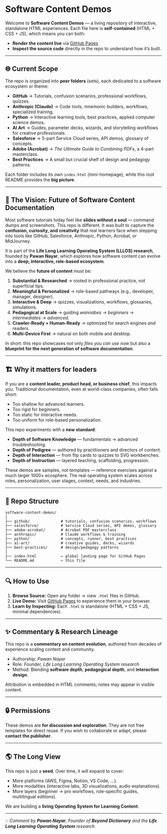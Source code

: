 # Software Content Demos

Welcome to **Software Content Demos** — a living repository of interactive, standalone HTML experiences. Each file here is **self-contained** (HTML + CSS + JS), which means you can both:

* **Render the content live** via [GitHub Pages](https://pawan-nayar.github.io/software-content-demos)
* **Inspect the source code** directly in the repo to understand how it’s built.

---

## 🌐 Current Scope

The repo is organized into **peer folders** (sets), each dedicated to a software ecosystem or theme:

* **GitHub** → Tutorials, confusion scenarios, professional workflows, quizzes.
* **Anthropic (Claude)** → Code tools, mnemonic builders, workflows, specialized training.
* **Python** → Interactive learning tools, best practices, applied computer science demos.
* **AI Art** → Guides, parameter decks, wizards, and storytelling workflows for creative professionals.
* **Salesforce** → 5-part Service Cloud series, API demos, glossary of concepts.
* **Adobe (Acrobat)** → *The Ultimate Guide to Combining PDFs*, a 4-part masterclass.
* **Best Practices** → A small but crucial shelf of design and pedagogy patterns.

Each folder includes its own `index.html` (mini-homepage), while this root README provides the **big picture**.

---

## 🚀 The Vision: Future of Software Content Documentation

Most software tutorials today feel like **slides without a soul** — command dumps and screenshots. This repo is different. It was built to capture the **confusion, curiosity, and creativity** that real learners face when stepping into tools like GitHub, Salesforce, Anthropic, Python, Acrobat, or MidJourney.

It is part of the **Life Long Learning Operating System (LLLOS) research**, founded by **Pawan Nayar**, which explores how software content can evolve into a **deep, interactive, role-based ecosystem**.

We believe the **future of content** must be:

1. **Substantial & Researched** → rooted in professional practice, not superficial tips.
2. **Meaningful & Personalized** → role-based pathways (e.g., developer, manager, designer).
3. **Interactive & Deep** → quizzes, visualizations, workflows, glossaries, simulations.
4. **Pedagogical at Scale** → guiding *wannabes → beginners → intermediates → advanced*.
5. **Crawler-Ready + Human-Ready** → optimized for search engines *and* readers.
6. **Multi-Device First** → natural on both mobile and desktop.

In short: this repo showcases not only *files you can use now* but also a **blueprint for the next generation of software documentation**.

---

## 🏗 Why it matters for leaders

If you are a **content leader, product head, or business chief**, this impacts you. Traditional documentation, even at world-class companies, often falls short:

* Too shallow for advanced learners.
* Too rigid for beginners.
* Too static for interactive needs.
* Too uniform for role-based personalization.

This repo experiments with a **new standard**:

* **Depth of Software Knowledge** — fundamentals → advanced troubleshooting.
* **Depth of Pedigree** — authored by practitioners and directors of content.
* **Depth of Interaction** — from flip cards to quizzes to SVG workbenches.
* **Depth of Instruction** — layered teaching, scaffolding, progression.

These demos are samples, not templates — reference exercises against a much larger 1000× ecosphere. The real operating system scales across roles, personalization, user stages, context, needs, and industries.

---

## 📂 Repo Structure

```
software-content-demos/
│
├── github/              # tutorials, confusion scenarios, workflows
├── salesforce/          # Service Cloud series, API demos, glossary
├── adobe-acrobat/       # Acrobat PDF masterclass
├── anthropic/           # Claude workflows & training
├── python/              # concepts, runner, best practices
├── ai-art/              # creative guides, decks, wizards
├── best-practices/      # design/pedagogy patterns
│
├── index.html           ← global landing page for GitHub Pages
└── README.md            ← this file
```

---

## 🔍 How to Use

1. **Browse Source:** Open any folder → view `.html` files in GitHub.
2. **Live Demo:** Visit [GitHub Pages](https://pawan-nayar.github.io/software-content-demos/) to experience them in your browser.
3. **Learn by Inspecting:** Each `.html` is standalone (HTML + CSS + JS, minimal dependencies).

---

## ✨ Commentary & Research Lineage

This repo is a **commentary on content evolution**, authored from decades of experience scaling content and community.

* Authorship: *Pawan Nayar*
* Role: *Founder, Life Long Learning Operating System research*
* Method: Blending **software depth**, **pedagogical depth**, and **interaction design**.

Attribution is embedded in HTML comments; notes may appear in visible content.

---

## 🔒 Permissions

These demos are **for discussion and exploration**. They are not free templates for direct reuse. If you wish to collaborate or adapt, please **contact the publisher**.

---

## 🌎 The Long View

This repo is just a **seed**. Over time, it will expand to cover:

* More platforms (AWS, Figma, Notion, VS Code, …).
* More modalities (interactive labs, 3D visualizations, audio explanations).
* More layers (beginner → pro workflows, role-specific guides, multilingual editions).

We are building a **living Operating System for Learning Content**. 

---

💡 *Comment by **Pawan Nayar**, Founder of **Beyond Dictionary** and the **Life Long Learning Operating System** research.*
